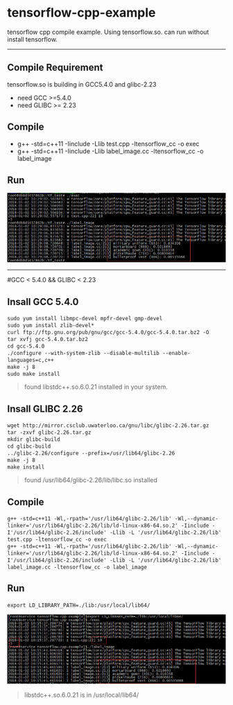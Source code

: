 # tensorflow-cpp-example

tensorflow cpp compile example. Using tensorflow.so. can run without install tensorflow.
___

## Compile Requirement
  tensorflow.so is building in GCC5.4.0 and glibc-2.23
* need GCC >=5.4.0
* need GLIBC >= 2.23

## Compile
* g++ -std=c++11 -Iinclude -Llib test.cpp -ltensorflow_cc -o exec
* g++ -std=c++11 -Iinclude -Llib label_image.cc -ltensorflow_cc -o label_image

## Run
![图片](/doc/01.jpg)


--- 

#GCC < 5.4.0 && GLIBC < 2.23

## Insall GCC 5.4.0
    sudo yum install libmpc-devel mpfr-devel gmp-devel
    sudo yum install zlib-devel*
    curl ftp://ftp.gnu.org/pub/gnu/gcc/gcc-5.4.0/gcc-5.4.0.tar.bz2 -O
    tar xvfj gcc-5.4.0.tar.bz2    
    cd gcc-5.4.0
    ./configure --with-system-zlib --disable-multilib --enable-languages=c,c++
    make -j 8
    sudo make install


> found libstdc++.so.6.0.21 installed in your system.

## Insall GLIBC 2.26
    wget http://mirror.csclub.uwaterloo.ca/gnu/libc/glibc-2.26.tar.gz
    tar -zxvf glibc-2.26.tar.gz 
    mkdir glibc-build
    cd glibc-build
    ../glibc-2.26/configure --prefix=/usr/lib64/glibc-2.26 
    make -j 8
    make install
> found /usr/lib64/glibc-2.26/lib/libc.so installed 


## Compile
    g++ -std=c++11 -Wl,-rpath='/usr/lib64/glibc-2.26/lib' -Wl,--dynamic-linker='/usr/lib64/glibc-2.26/lib/ld-linux-x86-64.so.2' -Iinclude -I'/usr/lib64/glibc-2.26/include' -Llib -L '/usr/lib64/glibc-2.26/lib' test.cpp -ltensorflow_cc -o exec 
    g++ -std=c++11 -Wl,-rpath='/usr/lib64/glibc-2.26/lib' -Wl,--dynamic-linker='/usr/lib64/glibc-2.26/lib/ld-linux-x86-64.so.2' -Iinclude -I'/usr/lib64/glibc-2.26/include' -Llib -L '/usr/lib64/glibc-2.26/lib' label_image.cc -ltensorflow_cc -o label_image 

## Run
    export LD_LIBRARY_PATH=./lib:/usr/local/lib64/

![图片](/doc/02.jpg)

> libstdc++.so.6.0.21 is in /usr/local/lib64/



